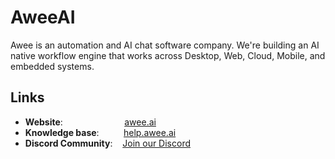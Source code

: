 # AweeAI

Awee is an automation and AI chat software company. We're building an AI native workflow engine that works across Desktop, Web, Cloud, Mobile, and embedded systems.

## Links

- **Website**:&nbsp;&nbsp;&nbsp;&nbsp;&nbsp;&nbsp;&nbsp;&nbsp;&nbsp;&nbsp;&nbsp;&nbsp;&nbsp;&nbsp;&nbsp;&nbsp;&nbsp;&nbsp;&nbsp;&nbsp;&nbsp;&nbsp;&nbsp;&nbsp;&nbsp;[awee.ai](https://awee.ai)
- **Knowledge base**:&nbsp;&nbsp;&nbsp;&nbsp;&nbsp;&nbsp;&nbsp;&nbsp;&nbsp;&nbsp;[help.awee.ai](https://help.awee.ai)
- **Discord Community**:&nbsp;&nbsp;&nbsp;&nbsp;[Join our Discord](https://discord.gg/QDq3k9cysH)
